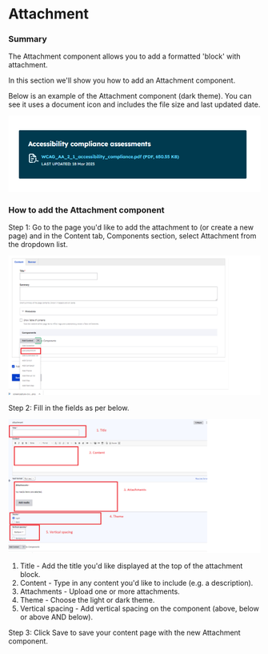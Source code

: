 # Attachment

### Summary

The Attachment component allows you to add a formatted 'block' with attachment.&#x20;

In this section we'll show you how to add an Attachment component.&#x20;

Below is an example of the Attachment component (dark theme). You can see it uses a document icon and includes the file size and last updated date.&#x20;

![](<../../.gitbook/assets/image (64).png>)

### How to add the Attachment component

Step 1: Go to the page you'd like to add the attachment to (or create a new page) and in the Content tab, Components section, select Attachment from the dropdown list.&#x20;



&#x20;![](<../../.gitbook/assets/image (60).png>)

Step 2: Fill in the fields as per below.

![](<../../.gitbook/assets/image (44).png>)

1. Title - Add the title you'd like displayed at the top of the attachment block.
2. Content - Type in any content you'd like to include (e.g. a description).
3. Attachments - Upload one or more attachments.
4. Theme - Choose the light or dark theme.
5. Vertical spacing - Add vertical spacing on the component (above, below or above AND below).



Step 3: Click Save to save your content page with the new Attachment component.&#x20;
